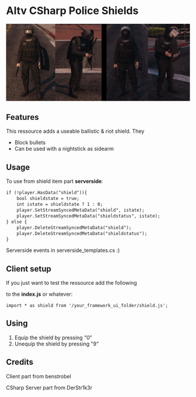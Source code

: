 # Altv CSharp Police Shields

![](preview.png)

## Features

This ressource adds a useable ballistic & riot shield. They
- Block bullets
- Can be used with a nightstick as sidearm

## Usage

To use from shield item part **serverside**: 

```
if (!player.HasData("shield")){
	bool shieldstate = true;
	int istate = shieldstate ? 1 : 0;
	player.SetStreamSyncedMetaData("shield", istate);
	player.SetStreamSyncedMetaData("shieldstatus", istate);
} else {
	player.DeleteStreamSyncedMetaData("shield");
	player.DeleteStreamSyncedMetaData("shieldstatus");
}
```

Serverside events in serverside_templates.cs :)

## Client setup

If you just want to test the ressource add the following

to the **index.js** or whatever:

```
import * as shield from '/your_framework_ui_folder/shield.js';
```

## Using

1. Equip the shield by pressing "0"
2. Unequip the shield by pressing "9"


## Credits

Client part from benstrobel 

CSharp Server part from DerStr1k3r